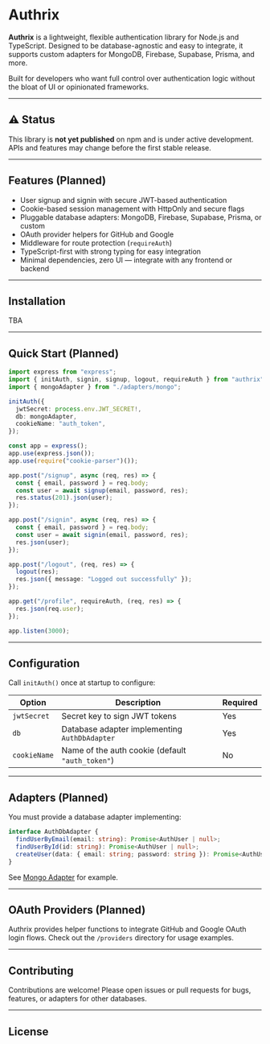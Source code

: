 # Authrix

**Authrix** is a lightweight, flexible authentication library for Node.js and TypeScript.
Designed to be database-agnostic and easy to integrate, it supports custom adapters for MongoDB, Firebase, Supabase, Prisma, and more.

Built for developers who want full control over authentication logic without the bloat of UI or opinionated frameworks.

---

## ⚠️ Status

This library is **not yet published** on npm and is under active development.
APIs and features may change before the first stable release.


---

## Features (Planned)

- User signup and signin with secure JWT-based authentication
- Cookie-based session management with HttpOnly and secure flags
- Pluggable database adapters: MongoDB, Firebase, Supabase, Prisma, or custom
- OAuth provider helpers for GitHub and Google
- Middleware for route protection (`requireAuth`)
- TypeScript-first with strong typing for easy integration
- Minimal dependencies, zero UI — integrate with any frontend or backend

---

## Installation

TBA

---

## Quick Start (Planned)

```ts
import express from "express";
import { initAuth, signin, signup, logout, requireAuth } from "authrix";
import { mongoAdapter } from "./adapters/mongo";

initAuth({
  jwtSecret: process.env.JWT_SECRET!,
  db: mongoAdapter,
  cookieName: "auth_token",
});

const app = express();
app.use(express.json());
app.use(require("cookie-parser")());

app.post("/signup", async (req, res) => {
  const { email, password } = req.body;
  const user = await signup(email, password, res);
  res.status(201).json(user);
});

app.post("/signin", async (req, res) => {
  const { email, password } = req.body;
  const user = await signin(email, password, res);
  res.json(user);
});

app.post("/logout", (req, res) => {
  logout(res);
  res.json({ message: "Logged out successfully" });
});

app.get("/profile", requireAuth, (req, res) => {
  res.json(req.user);
});

app.listen(3000);
```

---

## Configuration

Call `initAuth()` once at startup to configure:

| Option       | Description                                      | Required |
| ------------ | ------------------------------------------------ | -------- |
| `jwtSecret`  | Secret key to sign JWT tokens                    | Yes      |
| `db`         | Database adapter implementing `AuthDbAdapter`    | Yes      |
| `cookieName` | Name of the auth cookie (default `"auth_token"`) | No       |

---

## Adapters (Planned)

You must provide a database adapter implementing:

```ts
interface AuthDbAdapter {
  findUserByEmail(email: string): Promise<AuthUser | null>;
  findUserById(id: string): Promise<AuthUser | null>;
  createUser(data: { email: string; password: string }): Promise<AuthUser>;
}
```

See [Mongo Adapter](./adapters/mongo.ts) for example.

---

## OAuth Providers (Planned)

Authrix provides helper functions to integrate GitHub and Google OAuth login flows.
Check out the `/providers` directory for usage examples.

---

## Contributing

Contributions are welcome! Please open issues or pull requests for bugs, features, or adapters for other databases.

---

## License
